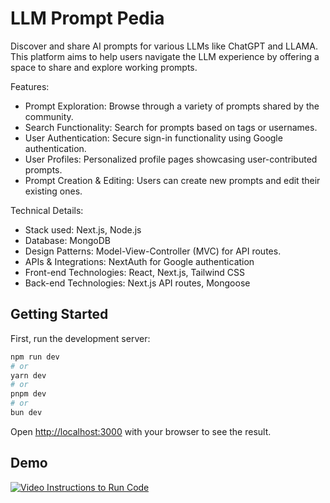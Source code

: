# LLM Prompt Pedia
Discover and share AI prompts for various LLMs like ChatGPT and LLAMA. This platform aims to help users navigate the LLM experience by offering a space to share and explore working prompts.

Features:
- Prompt Exploration: Browse through a variety of prompts shared by the community.
- Search Functionality: Search for prompts based on tags or usernames.
- User Authentication: Secure sign-in functionality using Google authentication.
- User Profiles: Personalized profile pages showcasing user-contributed prompts.
- Prompt Creation & Editing: Users can create new prompts and edit their existing ones.

Technical Details:
- Stack used: Next.js, Node.js
- Database: MongoDB
- Design Patterns: Model-View-Controller (MVC) for API routes.
- APIs & Integrations: NextAuth for Google authentication
- Front-end Technologies: React, Next.js, Tailwind CSS
- Back-end Technologies: Next.js API routes, Mongoose

## Getting Started

First, run the development server:

```bash
npm run dev
# or
yarn dev
# or
pnpm dev
# or
bun dev
```

Open [http://localhost:3000](http://localhost:3000) with your browser to see the result.

## Demo
[![Video Instructions to Run Code](https://i.ytimg.com/vi/dTYEaOq0CuE/hqdefault.jpg)](https://www.youtube.com/watch?v=dTYEaOq0CuE)
